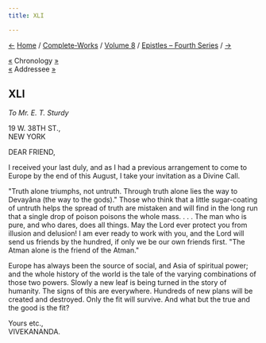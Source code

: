 ```yaml
---
title: XLI

---
```

<div>

[←](040_friend.htm) [Home](../../../index.htm) /
[Complete-Works](../../complete_works.htm) / [Volume
8](../volume_8_contents.htm) / [Epistles – Fourth
Series](epistles_fourth_series_contents.htm) / [→](042_babies.htm)

  

[«](../../volume_7/epistles_third_series/28_brother.htm) Chronology
[»](../../volume_9/letters_fifth_series/052_mother.htm)  
[«](040_friend.htm) Addressee [»](049_friend.htm)

## XLI

*To Mr. E. T. Sturdy*

19 W. 38TH ST.,  
NEW YORK

DEAR FRIEND,

I received your last duly, and as I had a previous arrangement to come
to Europe by the end of this August, I take your invitation as a Divine
Call.

"Truth alone triumphs, not untruth. Through truth alone lies the way to
Devayâna (the way to the gods)." Those who think that a little
sugar-coating of untruth helps the spread of truth are mistaken and will
find in the long run that a single drop of poison poisons the whole
mass. . . . The man who is pure, and who dares, does all things. May the
Lord ever protect you from illusion and delusion! I am ever ready to
work with you, and the Lord will send us friends by the hundred, if only
we be our own friends first. "The Atman alone is the friend of the
Atman."

Europe has always been the source of social, and Asia of spiritual
power; and the whole history of the world is the tale of the varying
combinations of those two powers. Slowly a new leaf is being turned in
the story of humanity. The signs of this are everywhere. Hundreds of new
plans will be created and destroyed. Only the fit will survive. And what
but the true and the good is the fit?

Yours etc.,  
VIVEKANANDA.

</div>
